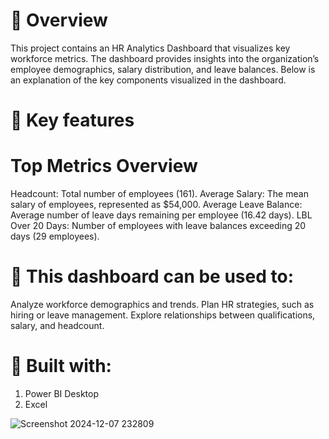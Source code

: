 # 📌 Overview

This project contains an HR Analytics Dashboard that visualizes key workforce metrics. The dashboard provides insights into the organization’s employee demographics, salary distribution, and leave balances. Below is an explanation of the key components visualized in the dashboard.

# 📌 Key features

# Top Metrics Overview
Headcount: Total number of employees (161).
Average Salary: The mean salary of employees, represented as $54,000.
Average Leave Balance: Average number of leave days remaining per employee (16.42 days).
LBL Over 20 Days: Number of employees with leave balances exceeding 20 days (29 employees).



#  📌 This dashboard can be used to:
Analyze workforce demographics and trends.
Plan HR strategies, such as hiring or leave management.
Explore relationships between qualifications, salary, and headcount.

# 📌 Built with:
1. Power BI Desktop
2. Excel

![Screenshot 2024-12-07 232809](https://github.com/user-attachments/assets/4e8dcec4-4b80-4101-a926-b3281f43248e)
